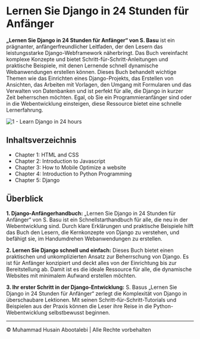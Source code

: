 <!-- ©©©©©©©©©©©©©©©©©©©©©©©© All Rights Are Reserved By Muhammad Husain Abootalebi ©©©©©©©©©©©©©©©©©©©©©©©©©©©©©©©©©© -->

# Lernen Sie Django in 24 Stunden für Anfänger

**„Lernen Sie Django in 24 Stunden für Anfänger“ von S. Basu** ist ein prägnanter, anfängerfreundlicher Leitfaden, der den Lesern das leistungsstarke Django-Webframework näherbringt. Das Buch vereinfacht komplexe Konzepte und bietet Schritt-für-Schritt-Anleitungen und praktische Beispiele, mit denen Lernende schnell dynamische Webanwendungen erstellen können. Dieses Buch behandelt wichtige Themen wie das Einrichten eines Django-Projekts, das Erstellen von Ansichten, das Arbeiten mit Vorlagen, den Umgang mit Formularen und das Verwalten von Datenbanken und ist perfekt für alle, die Django in kurzer Zeit beherrschen möchten. Egal, ob Sie ein Programmieranfänger sind oder in die Webentwicklung einsteigen, diese Ressource bietet eine schnelle Lernerfahrung.

![1 - Learn Django in 24 hours](../../assets/Books/Book%20Covers/1%20-%20Learn%20Django%20in%2024%20hours.webp)

## Inhaltsverzeichnis

- Chapter 1: HTML and CSS
- Chapter 2: Introduction to Javascript
- Chapter 3: How to Mobile Optimize a website
- Chapter 4: Introduction to Python Programming
- Chapter 5: Django

## Überblick

**1. Django-Anfängerhandbuch:**
„Lernen Sie Django in 24 Stunden für Anfänger“ von S. Basu ist ein Schnellstarthandbuch für alle, die neu in der Webentwicklung sind. Durch klare Erklärungen und praktische Beispiele hilft das Buch den Lesern, die Kernkonzepte von Django zu verstehen, und befähigt sie, im Handumdrehen Webanwendungen zu erstellen.

**2. Lernen Sie Django schnell und einfach:**
Dieses Buch bietet einen praktischen und unkomplizierten Ansatz zur Beherrschung von Django. Es ist für Anfänger konzipiert und deckt alles von der Einrichtung bis zur Bereitstellung ab. Damit ist es die ideale Ressource für alle, die dynamische Websites mit minimalem Aufwand erstellen möchten.

**3. Ihr erster Schritt in der Django-Entwicklung:**
S. Basus „Lernen Sie Django in 24 Stunden für Anfänger“ zerlegt die Komplexität von Django in überschaubare Lektionen. Mit seinen Schritt-für-Schritt-Tutorials und Beispielen aus der Praxis können die Leser ihre Reise in die Python-Webentwicklung selbstbewusst beginnen.

---

© Muhammad Husain Abootalebi | Alle Rechte vorbehalten

<!-- ©©©©©©©©©©©©©©©©©©©©©©©© All Rights Are Reserved By Muhammad Husain Abootalebi ©©©©©©©©©©©©©©©©©©©©©©©©©©©©©©©©©© -->
